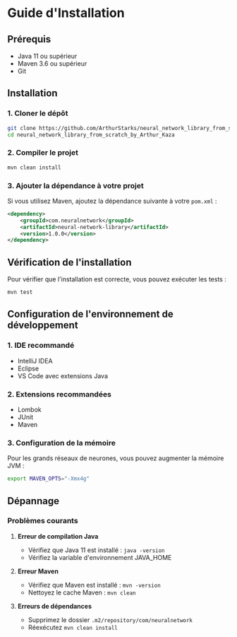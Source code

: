 # Guide d'Installation

## Prérequis

- Java 11 ou supérieur
- Maven 3.6 ou supérieur
- Git

## Installation

### 1. Cloner le dépôt

```bash
git clone https://github.com/ArthurStarks/neural_network_library_from_scratch_by_Arthur_Kaza.git
cd neural_network_library_from_scratch_by_Arthur_Kaza
```

### 2. Compiler le projet

```bash
mvn clean install
```

### 3. Ajouter la dépendance à votre projet

Si vous utilisez Maven, ajoutez la dépendance suivante à votre `pom.xml` :

```xml
<dependency>
    <groupId>com.neuralnetwork</groupId>
    <artifactId>neural-network-library</artifactId>
    <version>1.0.0</version>
</dependency>
```

## Vérification de l'installation

Pour vérifier que l'installation est correcte, vous pouvez exécuter les tests :

```bash
mvn test
```

## Configuration de l'environnement de développement

### 1. IDE recommandé

- IntelliJ IDEA
- Eclipse
- VS Code avec extensions Java

### 2. Extensions recommandées

- Lombok
- JUnit
- Maven

### 3. Configuration de la mémoire

Pour les grands réseaux de neurones, vous pouvez augmenter la mémoire JVM :

```bash
export MAVEN_OPTS="-Xmx4g"
```

## Dépannage

### Problèmes courants

1. **Erreur de compilation Java**
   - Vérifiez que Java 11 est installé : `java -version`
   - Vérifiez la variable d'environnement JAVA_HOME

2. **Erreur Maven**
   - Vérifiez que Maven est installé : `mvn -version`
   - Nettoyez le cache Maven : `mvn clean`

3. **Erreurs de dépendances**
   - Supprimez le dossier `.m2/repository/com/neuralnetwork`
   - Réexécutez `mvn clean install` 
